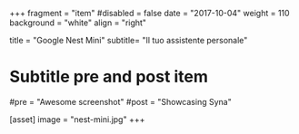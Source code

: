 +++
fragment = "item"
#disabled = false
date = "2017-10-04"
weight = 110
background = "white"
align = "right"

title = "Google Nest Mini"
subtitle= "Il tuo assistente personale"

# Subtitle pre and post item
#pre = "Awesome screenshot"
#post = "Showcasing Syna"

[asset]
  image = "nest-mini.jpg"
+++
